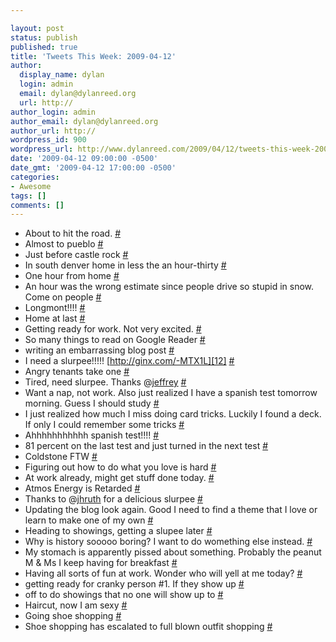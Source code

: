 ```yaml
---

layout: post
status: publish
published: true
title: 'Tweets This Week: 2009-04-12'
author:
  display_name: dylan
  login: admin
  email: dylan@dylanreed.org
  url: http://
author_login: admin
author_email: dylan@dylanreed.org
author_url: http://
wordpress_id: 900
wordpress_url: http://www.dylanreed.com/2009/04/12/tweets-this-week-2009-04-12/
date: '2009-04-12 09:00:00 -0500'
date_gmt: '2009-04-12 17:00:00 -0500'
categories:
- Awesome
tags: []
comments: []
---
```


  * About to hit the road. [#][1]
  * Almost to pueblo [#][2]
  * Just before castle rock [#][3]
  * In south denver home in less the an hour-thirty [#][4]
  * One hour from home [#][5]
  * An hour was the wrong estimate since people drive so stupid in snow. Come on people [#][6]
  * Longmont!!!! [#][7]
  * Home at last [#][8]
  * Getting ready for work. Not very excited. [#][9]
  * So many things to read on Google Reader [#][10]
  * writing an embarrassing blog post [#][11]
  * I need a slurpee!!!!! [http://ginx.com/-MTX1L][12] [#][13]
  * Angry tenants take one [#][14]
  * Tired, need slurpee. Thanks @[jeffrey][15] [#][16]
  * Want a nap, not work. Also just realized I have a spanish test tomorrow morning. Guess I should study [#][17]
  * I just realized how much I miss doing card tricks. Luckily I found a deck. If only I could remember some tricks [#][18]
  * Ahhhhhhhhhhh spanish test!!!! [#][19]
  * 81 percent on the last test and just turned in the next test [#][20]
  * Coldstone FTW [#][21]
  * Figuring out how to do what you love is hard [#][22]
  * At work already, might get stuff done today. [#][23]
  * Atmos Energy is Retarded [#][24]
  * Thanks to @[jhruth][25] for a delicious slurpee [#][26]
  * Updating the blog look again. Good I need to find a theme that I love or learn to make one of my own [#][27]
  * Heading to showings, getting a slupee later [#][28]
  * Why is history sooooo boring? I want to do womething else instead. [#][29]
  * My stomach is apparently pissed about something. Probably the peanut M & Ms I keep having for breakfast [#][30]
  * Having all sorts of fun at work. Wonder who will yell at me today? [#][31]
  * getting ready for cranky person #1. If they show up [#][32]
  * off to do showings that no one will show up to [#][33]
  * Haircut, now I am sexy [#][34]
  * Going shoe shopping [#][35]
  * Shoe shopping has escalated to full blown outfit shopping [#][36]
  


   [1]: http://twitter.com/awesomeguy/statuses/1457601260
   [2]: http://twitter.com/awesomeguy/statuses/1458832550
   [3]: http://twitter.com/awesomeguy/statuses/1459292961
   [4]: http://twitter.com/awesomeguy/statuses/1459429062
   [5]: http://twitter.com/awesomeguy/statuses/1459475029
   [6]: http://twitter.com/awesomeguy/statuses/1459496219
   [7]: http://twitter.com/awesomeguy/statuses/1459585538
   [8]: http://twitter.com/awesomeguy/statuses/1459879109
   [9]: http://twitter.com/awesomeguy/statuses/1469190585
   [10]: http://twitter.com/awesomeguy/statuses/1469433701
   [11]: http://twitter.com/awesomeguy/statuses/1469630922
   [12]: http://ginx.com/-MTX1L
   [13]: http://twitter.com/awesomeguy/statuses/1469794093
   [14]: http://twitter.com/awesomeguy/statuses/1470315650
   [15]: http://twitter.com/jeffrey
   [16]: http://twitter.com/awesomeguy/statuses/1470650034
   [17]: http://twitter.com/awesomeguy/statuses/1470880935
   [18]: http://twitter.com/awesomeguy/statuses/1471770474
   [19]: http://twitter.com/awesomeguy/statuses/1477079727
   [20]: http://twitter.com/awesomeguy/statuses/1477354442
   [21]: http://twitter.com/awesomeguy/statuses/1480692006
   [22]: http://twitter.com/awesomeguy/statuses/1480705176
   [23]: http://twitter.com/awesomeguy/statuses/1483179546
   [24]: http://twitter.com/awesomeguy/statuses/1483738916
   [25]: http://twitter.com/jhruth
   [26]: http://twitter.com/awesomeguy/statuses/1484196288
   [27]: http://twitter.com/awesomeguy/statuses/1484299734
   [28]: http://twitter.com/awesomeguy/statuses/1485492120
   [29]: http://twitter.com/awesomeguy/statuses/1486161623
   [30]: http://twitter.com/awesomeguy/statuses/1490380616
   [31]: http://twitter.com/awesomeguy/statuses/1490838083
   [32]: http://twitter.com/awesomeguy/statuses/1491135044
   [33]: http://twitter.com/awesomeguy/statuses/1492221404
   [34]: http://twitter.com/awesomeguy/statuses/1492264512
   [35]: http://twitter.com/awesomeguy/statuses/1497542703
   [36]: http://twitter.com/awesomeguy/statuses/1498006025

